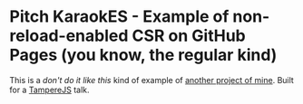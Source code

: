 # Pitch KaraokES - Example of non-reload-enabled CSR on GitHub Pages (you know, the regular kind)

This is a *don't do it like this* kind of example of [another project of mine](https://github.com/anttispitkanen/pitch-karaoke). Built for a [TampereJS](https://tamperejs.github.io/) talk.
